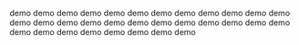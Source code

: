 demo
demo
demo
demo
demo
demo
demo
demo
demo
demo
demo
demo
demo
demo
demo
demo
demo
demo
demo
demo
demo
demo
demo
demo
demo
demo
demo
demo
demo
demo
demo
demo
